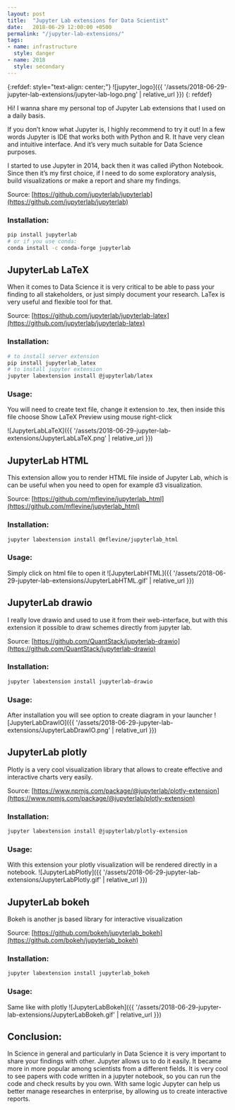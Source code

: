 ```yaml
---
layout: post
title:  "Jupyter Lab extensions for Data Scientist"
date:   2018-06-29 12:00:00 +0500
permalink: "/jupyter-lab-extensions/"
tags:
- name: infrastructure
  style: danger
- name: 2018
  style: secondary
---
```

{:refdef: style="text-align: center;"}
![jupyter_logo]({{ '/assets/2018-06-29-jupyter-lab-extensions/jupyter-lab-logo.png' | relative_url }})
{: refdef}




Hi! I wanna share my personal top of Jupyter Lab extensions that I used on a daily basis.

If you don’t know what Jupyter is, I highly recommend to try it out! In a few words Jupyter is IDE that works both with Python and R. It have very clean and intuitive interface. And it’s very much suitable for Data Science purposes.

I started to use Jupyter in 2014, back then it was called iPython Notebook. Since then it’s my first choice, if I need to do some exploratory analysis, build visualizations or make a report and share my findings.

Source: [https://github.com/jupyterlab/jupyterlab](https://github.com/jupyterlab/jupyterlab)

### Installation:

```bash
pip install jupyterlab
# or if you use conda:
conda install -c conda-forge jupyterlab
```

## JupyterLab LaTeX

When it comes to Data Science it is very critical to be able to pass your finding to all stakeholders, or just simply document your research. LaTex is very useful and flexible tool for that.

Source: [https://github.com/jupyterlab/jupyterlab-latex](https://github.com/jupyterlab/jupyterlab-latex)

### Installation:
```bash
# to install server extension
pip install jupyterlab_latex
# to install jupyter extension
jupyter labextension install @jupyterlab/latex
```
### Usage:

You will need to create text file, change it extension to .tex, then inside this file choose Show LaTeX Preview using mouse right-click

![JupyterLabLaTeX]({{ '/assets/2018-06-29-jupyter-lab-extensions/JupyterLabLaTeX.png' | relative_url }})

## JupyterLab HTML

This extension allow you to render HTML file inside of Jupyter Lab, which is can be useful when you need to open for example d3 visualization.

Source: [https://github.com/mflevine/jupyterlab_html](https://github.com/mflevine/jupyterlab_html)

### Installation:
```bash
jupyter labextension install @mflevine/jupyterlab_html
```
### Usage:

Simply click on html file to open it
![JupyterLabHTML]({{ '/assets/2018-06-29-jupyter-lab-extensions/JupyterLabHTML.gif' | relative_url }})

## JupyterLab drawio

I really love drawio and used to use it from their web-interface, but with this extension it possible to draw schemes directly from jupyter lab.

Source: [https://github.com/QuantStack/jupyterlab-drawio](https://github.com/QuantStack/jupyterlab-drawio)
### Installation:
```bash
jupyter labextension install jupyterlab-drawio
```

### Usage:

After installation you will see option to create diagram in your launcher
![JupyterLabDrawIO]({{ '/assets/2018-06-29-jupyter-lab-extensions/JupyterLabDrawIO.png' | relative_url }})

## JupyterLab plotly

Plotly is a very cool visualization library that allows to create effective and interactive charts very easily.

Source: [https://www.npmjs.com/package/@jupyterlab/plotly-extension](https://www.npmjs.com/package/@jupyterlab/plotly-extension)
### Installation:
```bash
jupyter labextension install @jupyterlab/plotly-extension
```
### Usage:

With this extension your plotly visualization will be rendered directly in a notebook.
![JupyterLabPlotly]({{ '/assets/2018-06-29-jupyter-lab-extensions/JupyterLabPlotly.gif' | relative_url }})

## JupyterLab bokeh

Bokeh is another js based library for interactive visualization

Source: [https://github.com/bokeh/jupyterlab_bokeh](https://github.com/bokeh/jupyterlab_bokeh)
### Installation:
```bash
jupyter labextension install jupyterlab_bokeh
```

### Usage:
Same like with plotly
![JupyterLabBokeh]({{ '/assets/2018-06-29-jupyter-lab-extensions/JupyterLabBokeh.gif' | relative_url }})

## Conclusion:

In Science in general and particularly in Data Science it is very important to share your findings with other. Jupyter allows us to do it easily. It became more in more popular among scientists from a different fields. It is very cool to see papers with code written in a jupyter notebook, so you can run the code and check results by you own.
With same logic Jupyter can help us better manage researches in enterprise, by allowing us to create interactive reports.

